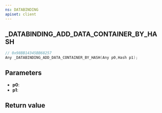 ```yaml
---
ns: DATABINDING
apiset: client
---
```

## _DATABINDING_ADD_DATA_CONTAINER_BY_HASH

```c
// 0x98BB14345BB68257
Any _DATABINDING_ADD_DATA_CONTAINER_BY_HASH(Any p0,Hash p1);
```


## Parameters
* **p0**:
* **p1**:

## Return value